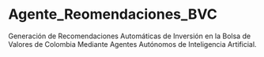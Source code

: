 # Agente_Reomendaciones_BVC
Generación de Recomendaciones Automáticas de Inversión en la Bolsa de Valores de Colombia Mediante Agentes Autónomos de Inteligencia  Artificial.
